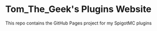 # Tom_The_Geek's Plugins Website

This repo contains the GitHub Pages project for my SpigotMC plugins
